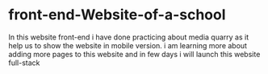 # front-end-Website-of-a-school
In this website front-end i have done practicing about media quarry as it help us to show the website in mobile version.
i am learning more about adding more pages to this website and in few days i will launch this website full-stack
